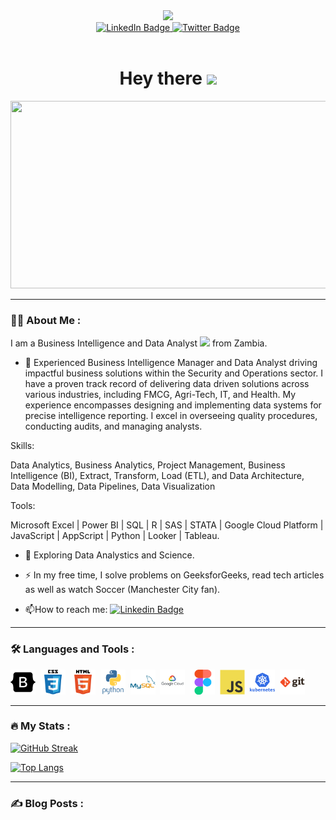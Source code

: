<div id="header" align="center">
  <img src="https://media.giphy.com/media/M9gbBd9nbDrOTu1Mqx/giphy.gif" width="100"/>
</div>

<div align='center' id="badges">
  <a href="https://www.linkedin.com/in/chiboni-timothy-797912113/">
    <img src="https://img.shields.io/badge/LinkedIn-blue?style=for-the-badge&logo=linkedin&logoColor=white" alt="LinkedIn Badge"/>
  </a>
  <a href="https://twitter.com/home">
    <img src="https://img.shields.io/badge/Twitter-blue?style=for-the-badge&logo=twitter&logoColor=white" alt="Twitter Badge"/>
  </a>
</div>

<div align='center'>
<img src="https://komarev.com/ghpvc/?username=ChiboniTimothy&style=flat-square&color=blue" alt=""/>
</div>

<h1 align='center'>
  Hey there
  <img src="https://media.giphy.com/media/hvRJCLFzcasrR4ia7z/giphy.gif" width="30px"/>
</h1>


<div align="center">
  <img src="https://media.giphy.com/media/cNfIqjpCY1zqfaLmd8/giphy.gif" width="600" height="300"/>
</div>

---

### :man_technologist: About Me :
I am a Business Intelligence and Data Analyst <img src="https://media.giphy.com/media/WUlplcMpOCEmTGBtBW/giphy.gif" width="30"> from Zambia.

- :telescope: Experienced Business Intelligence Manager and Data Analyst driving impactful business solutions within the Security and Operations sector. I have a proven track record of delivering data driven solutions across various industries, including FMCG, Agri-Tech, IT, and Health. My experience encompasses designing and implementing data systems for precise intelligence reporting. I excel in overseeing quality procedures, conducting audits, and managing analysts.

Skills:

Data Analytics,  Business Analytics, Project Management, Business Intelligence (BI), Extract, Transform, Load (ETL), and Data Architecture, Data Modelling, Data Pipelines,  Data Visualization 

Tools:

Microsoft Excel | Power BI | SQL | R | SAS | STATA | Google Cloud Platform | JavaScript | AppScript | Python | Looker | Tableau.

- :seedling: Exploring Data Analystics and Science.

- :zap: In my free time, I solve problems on GeeksforGeeks, read tech articles as well as watch Soccer (Manchester City fan).

- :mailbox:How to reach me: [![Linkedin Badge](https://img.shields.io/badge/-kakbar-blue?style=flat&logo=Linkedin&logoColor=white)](https://www.linkedin.com/in/chiboni-timothy-797912113/)

---

### :hammer_and_wrench: Languages and Tools :
<div>
  <img src="https://github.com/devicons/devicon/blob/master/icons/bootstrap/bootstrap-plain.svg" title="BootStrap" alt="BootStrap" width="40" height="40"/>&nbsp;
  <img src="https://github.com/devicons/devicon/blob/master/icons/css3/css3-original-wordmark.svg" title="CSS3" alt="CSS3" width="40" height="40"/>&nbsp;
  <img src="https://github.com/devicons/devicon/blob/master/icons/html5/html5-original-wordmark.svg" title="HTML5" alt="HTML5" width="40" height="40"/>&nbsp;
  <img src="https://github.com/devicons/devicon/blob/master/icons/python/python-original-wordmark.svg" title="Python" alt="Python" width="40" height="40"/>&nbsp;
  <img src="https://github.com/devicons/devicon/blob/master/icons/mysql/mysql-original-wordmark.svg" title="MySQL" alt="MySQL" width="40" height="40"/>&nbsp;
  <img src="https://github.com/devicons/devicon/blob/master/icons/googlecloud/googlecloud-original-wordmark.svg"  title="Google Cloud" alt="Google Cloud" width="40" height="40"/>&nbsp;
  <img src="https://github.com/devicons/devicon/blob/master/icons/figma/figma-original.svg" title="Figma" alt="Figma" width="40" height="40"/>&nbsp;
  <img src="https://github.com/devicons/devicon/blob/master/icons/javascript/javascript-original.svg" title="JavaScript" alt="JavaScript" width="40" height="40"/>&nbsp;
  <img src="https://github.com/devicons/devicon/blob/master/icons/kubernetes/kubernetes-plain-wordmark.svg" title="Kubernetes" alt="Kubernetes" width="40" height="40"/>&nbsp;
  <img src="https://github.com/devicons/devicon/blob/master/icons/git/git-original-wordmark.svg" title="Git" **alt="Git" width="40" height="40"/>
</div>

---

### :fire: My Stats :
[![GitHub Streak](http://github-readme-streak-stats.herokuapp.com?user=ChiboniTimothy&theme=dark&date_format=j%20M%5B%20Y%5D&background=000000)](https://git.io/streak-stats)

[![Top Langs](https://github-readme-stats.vercel.app/api/top-langs/?username=ChiboniTimothy&layout=compact&theme=vision-friendly-dark)](https://github.com/anuraghazra/github-readme-stats)

---

### :writing_hand: Blog Posts :

<!-- BLOG-POST-LIST:START -->
<!-- BLOG-POST-LIST:END -->
